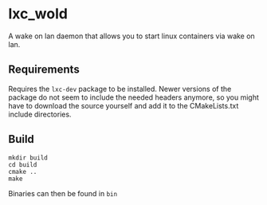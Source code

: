 lxc_wold
========

A wake on lan daemon that allows you to start linux containers via wake on lan.

## Requirements
Requires the ```lxc-dev``` package to be installed. Newer versions of the package do not seem to include the needed headers anymore, so you might have to download the source yourself and add it to the CMakeLists.txt include directories.

## Build
```
mkdir build
cd build
cmake ..
make
```

Binaries can then be found in ```bin```
